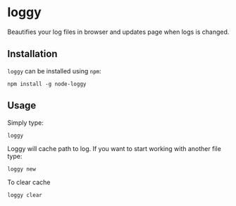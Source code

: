 loggy
===============

Beautifies your log files in browser and updates page when logs is changed.

Installation
------------

`loggy` can be installed using `npm`:

```
npm install -g node-loggy
```

Usage
-----

Simply type:
```
loggy
```

Loggy will cache path to log. If you want to start working with another file type:
```
loggy new
```

To clear cache
```
loggy clear
```
